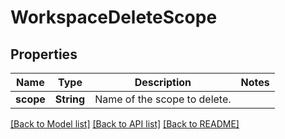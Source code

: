 # WorkspaceDeleteScope

## Properties

Name | Type | Description | Notes
------------ | ------------- | ------------- | -------------
**scope** | **String** | Name of the scope to delete. | 

[[Back to Model list]](../README.md#documentation-for-models) [[Back to API list]](../README.md#documentation-for-api-endpoints) [[Back to README]](../README.md)


